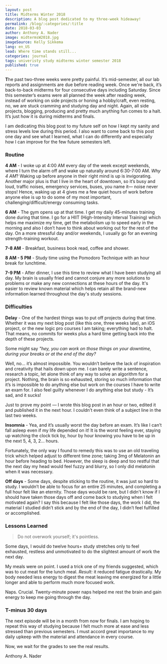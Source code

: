 ```yaml
---
layout: post
title: Midterms Winter 2018
description: A blog post dedicated to my three-week hideaway!
permalink: /blog/:categories/:title
date: 2018-03-03
author: Anthony A. Nader
image: midtermsW2018.jpg
imageSource: Kelly Sikkema
lang: en_US
lead: Where time stands still...
categories: journal
tags: univeristy study midterms winter semester 2018
published: true
---
```


<b>T</b>he past two-three weeks were pretty painful. It’s mid-semester, all our lab reports and assignments are due before reading week. Once we're back, it’s back-to-back midterms for four consecutive days including Saturday. Since this semester’s exams were all planned the week after reading week, instead of working on side projects or honing a hobby/craft, even resting, no, we are stuck cramming and studying day and night. Again, all side projects, blogging, producing and pretty much anything fun comes to a halt. It’s just how it is during midterms and finals.

I am dedicating this blog post to my future self on how I kept my sanity and stress levels low during this period. I also want to come back to this post one day and see what I learned, what I can do differently and especially how I can improve for the few future semesters left.

### Routine

<b>4 AM</b> - I woke up at 4:00 AM every day of the week except weekends, where I turn the alarm off and wake up naturally  around 6:30-7:00 AM. _Why 4 AM_? Waking up before anyone in their right mind is up is invigorating. Another major plus is that I live in the heart of downtown, so it’s busy and loud, traffic noises, emergency services, buses, you name it— noise never stops! Hence, waking up at 4 gives me a few quiet hours of work before anyone else is up to do some of my most important, challenging/difficult/energy consuming tasks.

<b>6 AM</b> - The gym opens up at that time. I get my daily 45-minutes training done during that time. I go for a HIIT (High-Intensity Interval Training) which helps me maximize my time, get the metabolism up to speed early in the morning and also I don’t have to think about working out for the rest of the day. On a more stressful day and/or weekends, I usually go for an evening strength-training workout.

<b>7-8 AM</b> - Breakfast, business book read, coffee and shower.

<b>8 AM - 5 PM</b> - Study time using the Pomodoro Technique with an hour break for lunchtime.

<b>7-9 PM</b> - After dinner, I use this time to review what I have been studying all day. My brain is usually fried and cannot conjure any more solutions to problems or make any new connections at these hours of the day. It's easier to review known material which helps retain all the brand-new information learned throughout the day's study sessions.

### Difficulties

<b>Delay</b> - One of the hardest things was to put off projects during that time. Whether it was my next blog post (like this one, three weeks late), an iOS project, or the new logic pro courses I am taking; everything had to halt. That means, no commits for weeks plus a hard time getting back into the depth of these projects.

Some might say _"hey, you can work on those things on your downtime, during your breaks or at the end of the day?_

Well, no… it’s almost impossible. You wouldn’t believe the lack of inspiration and creativity that hails down upon me. I can barely write a sentence, research a topic, let alone think of any way to solve an algorithm for a project. Nothing, the brain is so exhausted, storing so much information that it’s is impossible to do anything else but work on the courses I have to write an exam for. I also feel guilty whenever I do anything else but study -  It’s sad, and it sucks!

Just to prove my point — I wrote this blog post in an hour or two, edited it and published it in the next hour. I couldn’t even think of a subject line in the last two weeks.

<b>Insomnia</b> - Yea, and it’s usually worst the day before an exam. It’s like I can’t fall asleep even if my life depended on it! It is the worst feeling ever, staying up watching the clock tick by, hour by hour knowing you have to be up in the next 5, 4, 3, 2… hours.

Fortunately, the only way I found to remedy this was to use an old traveling trick which helped adjust to different time zone; taking 3mg of Melatonin an hour before heading to bed. However, the sleep is deep and too restful that the next day my head would feel fuzzy and blurry, so I only did melatonin when it was necessary.

<b>Off days</b> - Some days, despite sticking to the routine, it was just so hard to study. I wouldn’t be able to focus for an entire 25 minutes, and completing a full hour felt like an eternity. Those days would be rare, but I didn't know if I should have taken those days off and come back to studying when I felt motivated again? I say this because I felt like those days, the work I did, the material I studied didn’t stick and by the end of the day, I didn’t feel fulfilled or accomplished.

### Lessons Learned

> Do not overwork yourself; it's pointless.

Some days, I would do twelve hours+ study stretches only to feel exhausted, restless and unmotivated to do the slightest amount of work the next day.

My meals were on point. I used a trick one of my friends suggested, which was to cut meat for the lunch meal. _Result:_ it reduced fatigue drastically. My body needed less energy to digest the meat leaving me energized for a little longer and able to perform much more focused work.

Naps. Crucial. Twenty-minute power naps helped me rest the brain and gain energy to keep me going through the day.


### T-minus 30 days

The next episode will be in a month from now for finals. I am hoping to repeat this way of studying because I felt much more at ease and less stressed than previous semesters. I must accord great importance to my daily upkeep with the material and attendance in every course.

Now, we wait for the grades to see the real results.

Anthony A. Nader
